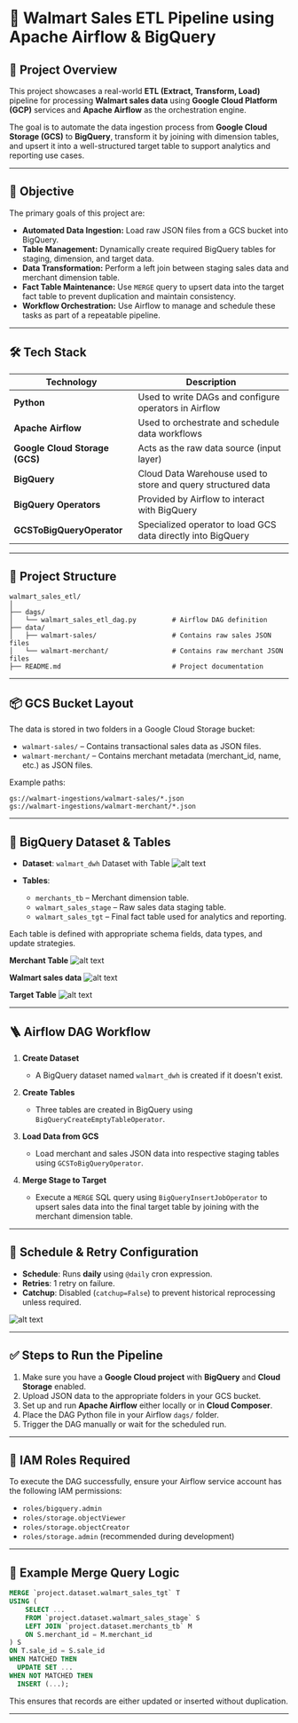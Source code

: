 
# 🛒 Walmart Sales ETL Pipeline using Apache Airflow & BigQuery

## 📌 Project Overview

This project showcases a real-world **ETL (Extract, Transform, Load)** pipeline for processing **Walmart sales data** using **Google Cloud Platform (GCP)** services and **Apache Airflow** as the orchestration engine. 

The goal is to automate the data ingestion process from **Google Cloud Storage (GCS)** to **BigQuery**, transform it by joining with dimension tables, and upsert it into a well-structured target table to support analytics and reporting use cases.

---

## 🚀 Objective

The primary goals of this project are:

- **Automated Data Ingestion:** Load raw JSON files from a GCS bucket into BigQuery.
- **Table Management:** Dynamically create required BigQuery tables for staging, dimension, and target data.
- **Data Transformation:** Perform a left join between staging sales data and merchant dimension table.
- **Fact Table Maintenance:** Use `MERGE` query to upsert data into the target fact table to prevent duplication and maintain consistency.
- **Workflow Orchestration:** Use Airflow to manage and schedule these tasks as part of a repeatable pipeline.

---

## 🛠️ Tech Stack

| Technology        | Description |
|-------------------|-------------|
| **Python**        | Used to write DAGs and configure operators in Airflow |
| **Apache Airflow**| Used to orchestrate and schedule data workflows |
| **Google Cloud Storage (GCS)** | Acts as the raw data source (input layer) |
| **BigQuery**      | Cloud Data Warehouse used to store and query structured data |
| **BigQuery Operators** | Provided by Airflow to interact with BigQuery |
| **GCSToBigQueryOperator** | Specialized operator to load GCS data directly into BigQuery |

---

## 📂 Project Structure

```
walmart_sales_etl/
│
├── dags/
│   └── walmart_sales_etl_dag.py         # Airflow DAG definition
├── data/
│   ├── walmart-sales/                   # Contains raw sales JSON files
│   └── walmart-merchant/                # Contains raw merchant JSON files
├── README.md                            # Project documentation
```

---

## 📦 GCS Bucket Layout

The data is stored in two folders in a Google Cloud Storage bucket:

- `walmart-sales/` – Contains transactional sales data as JSON files.
- `walmart-merchant/` – Contains merchant metadata (merchant_id, name, etc.) as JSON files.

Example paths:

```
gs://walmart-ingestions/walmart-sales/*.json
gs://walmart-ingestions/walmart-merchant/*.json
```

---

## 🧱 BigQuery Dataset & Tables

- **Dataset**: `walmart_dwh`
   Dataset with Table
   ![alt text](image-4.png)

- **Tables**:
  - `merchants_tb` – Merchant dimension table.
  - `walmart_sales_stage` – Raw sales data staging table.
  - `walmart_sales_tgt` – Final fact table used for analytics and reporting.

Each table is defined with appropriate schema fields, data types, and update strategies.

**Merchant Table**
![alt text](image-1.png)

**Walmart sales data**
![alt text](image-2.png)

**Target Table**
![alt text](image-3.png)

---

## 🪜 Airflow DAG Workflow

1. **Create Dataset**
   - A BigQuery dataset named `walmart_dwh` is created if it doesn't exist.

2. **Create Tables**
   - Three tables are created in BigQuery using `BigQueryCreateEmptyTableOperator`.

3. **Load Data from GCS**
   - Load merchant and sales JSON data into respective staging tables using `GCSToBigQueryOperator`.

4. **Merge Stage to Target**
   - Execute a `MERGE` SQL query using `BigQueryInsertJobOperator` to upsert sales data into the final target table by joining with the merchant dimension table.

---

## 🔁 Schedule & Retry Configuration

- **Schedule**: Runs **daily** using `@daily` cron expression.
- **Retries**: 1 retry on failure.
- **Catchup**: Disabled (`catchup=False`) to prevent historical reprocessing unless required.

![alt text](image.png)


---

## ✅ Steps to Run the Pipeline

1. Make sure you have a **Google Cloud project** with **BigQuery** and **Cloud Storage** enabled.
2. Upload JSON data to the appropriate folders in your GCS bucket.
3. Set up and run **Apache Airflow** either locally or in **Cloud Composer**.
4. Place the DAG Python file in your Airflow `dags/` folder.
5. Trigger the DAG manually or wait for the scheduled run.

---

## 🔐 IAM Roles Required

To execute the DAG successfully, ensure your Airflow service account has the following IAM permissions:

- `roles/bigquery.admin`
- `roles/storage.objectViewer`
- `roles/storage.objectCreator`
- `roles/storage.admin` (recommended during development)

---

## 🧠 Example Merge Query Logic

```sql
MERGE `project.dataset.walmart_sales_tgt` T
USING (
    SELECT ...
    FROM `project.dataset.walmart_sales_stage` S
    LEFT JOIN `project.dataset.merchants_tb` M
    ON S.merchant_id = M.merchant_id
) S
ON T.sale_id = S.sale_id
WHEN MATCHED THEN
  UPDATE SET ...
WHEN NOT MATCHED THEN
  INSERT (...);
```

This ensures that records are either updated or inserted without duplication.

---
